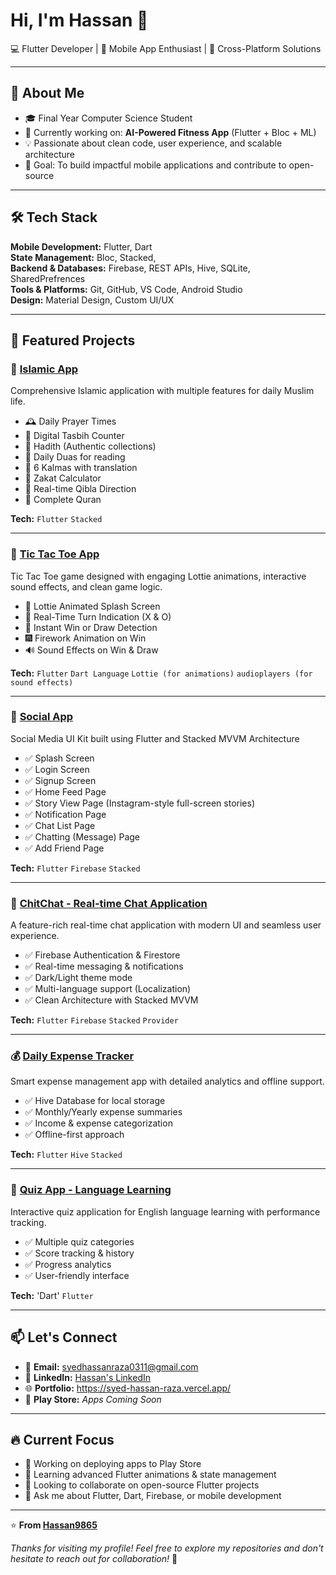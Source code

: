 # Hi, I'm Hassan 👋  
💻 Flutter Developer | 🚀 Mobile App Enthusiast | 📱 Cross-Platform Solutions

---

## 🚀 About Me
- 🎓 Final Year Computer Science Student
- 🌱 Currently working on: **AI-Powered Fitness App** (Flutter + Bloc + ML)
- 💡 Passionate about clean code, user experience, and scalable architecture
- 🎯 Goal: To build impactful mobile applications and contribute to open-source

---

## 🛠️ Tech Stack
**Mobile Development:** Flutter, Dart  
**State Management:** Bloc, Stacked,   
**Backend & Databases:** Firebase, REST APIs, Hive, SQLite, SharedPrefrences  
**Tools & Platforms:** Git, GitHub, VS Code, Android Studio  
**Design:** Material Design, Custom UI/UX

---

## 💼 Featured Projects

### 🕌 [Islamic App](https://github.com/Hassan9865/Noor.git) 
Comprehensive Islamic application with multiple features for daily Muslim life.
- 🕰️ Daily Prayer Times
- 📿 Digital Tasbih Counter
- 📜 Hadith (Authentic collections)
- 🤲 Daily Duas for reading
- 🧾 6 Kalmas with translation
- 🧮 Zakat Calculator
- 🕋 Real-time Qibla Direction
- 📖 Complete Quran

**Tech:** `Flutter` `Stacked` 

---

### 🕌 [Tic Tac Toe App](https://github.com/Hassan9865/Tic-Tac-Toe-App.git) 
Tic Tac Toe game designed with engaging Lottie animations, interactive sound effects, and clean game logic.
- 🚀 Lottie Animated Splash Screen
- 🔄 Real-Time Turn Indication (X & O)
- 🧠 Instant Win or Draw Detection
- 🎆 Firework Animation on Win
- 🔊 Sound Effects on Win & Draw

**Tech:** `Flutter` `Dart Language` `Lottie (for animations)` `audioplayers (for sound effects)`

---

### 📱 [Social App](https://github.com/Hassan9865/Social-app.git)
Social Media UI Kit built using Flutter and Stacked MVVM Architecture
- ✅ Splash Screen
- ✅ Login Screen
- ✅ Signup Screen
- ✅ Home Feed Page
- ✅ Story View Page (Instagram-style full-screen stories)
- ✅ Notification Page
- ✅ Chat List Page
- ✅ Chatting (Message) Page
- ✅ Add Friend Page

**Tech:** `Flutter` `Firebase` `Stacked` 

---

### 📱 [ChitChat - Real-time Chat Application]()
A feature-rich real-time chat application with modern UI and seamless user experience.
- ✅ Firebase Authentication & Firestore
- ✅ Real-time messaging & notifications
- ✅ Dark/Light theme mode
- ✅ Multi-language support (Localization)
- ✅ Clean Architecture with Stacked MVVM

**Tech:** `Flutter` `Firebase` `Stacked` `Provider`

---

### 💰 [Daily Expense Tracker]()
Smart expense management app with detailed analytics and offline support.
- ✅ Hive Database for local storage
- ✅ Monthly/Yearly expense summaries
- ✅ Income & expense categorization
- ✅ Offline-first approach

**Tech:** `Flutter` `Hive` `Stacked` 

---

### 🎯 [Quiz App - Language Learning]()
Interactive quiz application for English language learning with performance tracking.
- ✅ Multiple quiz categories
- ✅ Score tracking & history
- ✅ Progress analytics
- ✅ User-friendly interface

**Tech:** 'Dart' `Flutter` 

---

## 📫 Let's Connect

- 📧 **Email:** syedhassanraza0311@gmail.com 
- 💼 **LinkedIn:** [Hassan's LinkedIn](https://www.linkedin.com/in/syed-hassan-raza-809709220/)    
- 🌐 **Portfolio:** https://syed-hassan-raza.vercel.app/
- 📱 **Play Store:** *Apps Coming Soon*

---

## 🔥 Current Focus
- 🔭 Working on deploying apps to Play Store
- 🌱 Learning advanced Flutter animations & state management
- 👯 Looking to collaborate on open-source Flutter projects
- 💬 Ask me about Flutter, Dart, Firebase, or mobile development

---

⭐ **From [Hassan9865](https://github.com/Hassan9865)** 

*Thanks for visiting my profile! Feel free to explore my repositories and don't hesitate to reach out for collaboration!* 🚀
